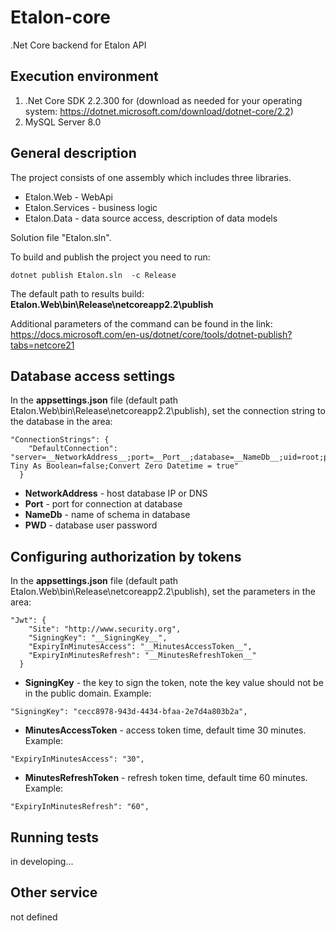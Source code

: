 # Etalon-core
.Net Core backend for Etalon API
## Execution environment
1. .Net Core SDK 2.2.300 for (download as needed for your operating system: https://dotnet.microsoft.com/download/dotnet-core/2.2)
2. MySQL Server 8.0

## General description

The project consists of one assembly which includes three libraries.

* Etalon.Web - WebApi
* Etalon.Services - business logic
* Etalon.Data - data source access, description of data models

Solution file "Etalon.sln".

To build and publish the project you need to run:
```
dotnet publish Etalon.sln  -c Release
```
The default path to results build: __Etalon.Web\bin\Release\netcoreapp2.2\publish__

Additional parameters of the command can be found in the link: https://docs.microsoft.com/en-us/dotnet/core/tools/dotnet-publish?tabs=netcore21


## Database access settings

In the __appsettings.json__ file (default path Etalon.Web\bin\Release\netcoreapp2.2\publish), set the connection string to the database in the area:
```
"ConnectionStrings": {
    "DefaultConnection": "server=__NetworkAddress__;port=__Port__;database=__NameDb__;uid=root;password=__PWD__;Treat Tiny As Boolean=false;Convert Zero Datetime = true"
  }  
```
* __NetworkAddress__ - host database IP or DNS 
* __Port__ -  port for connection at database
* __NameDb__ - name of schema in database
* __PWD__ - database user password

## Configuring authorization by tokens

In the __appsettings.json__ file (default path Etalon.Web\bin\Release\netcoreapp2.2\publish), set the parameters in the area:
```
"Jwt": {
    "Site": "http://www.security.org",
    "SigningKey": "__SigningKey__",
    "ExpiryInMinutesAccess": "__MinutesAccessToken__",
    "ExpiryInMinutesRefresh": "__MinutesRefreshToken__"
  }
```
* __SigningKey__ - the key to sign the token, note the key value should not be in the public domain. Example: 
```
"SigningKey": "cecc8978-943d-4434-bfaa-2e7d4a803b2a",
```
* __MinutesAccessToken__ - access token time, default time 30 minutes. Example:
```
"ExpiryInMinutesAccess": "30",
```
* __MinutesRefreshToken__ - refresh token time, default time 60 minutes. Example:
```
"ExpiryInMinutesRefresh": "60",
```

## Running tests

in developing...

## Other service

not defined
